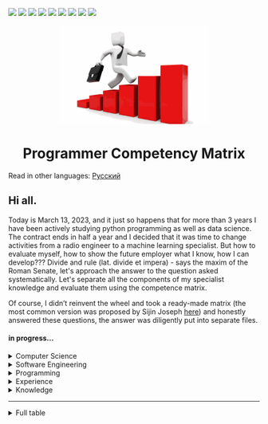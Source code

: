 <p>
  <img  src="https://img.shields.io/github/stars/BEPb/Programmer_Competency_Matrix" />
  <img src="https://img.shields.io/github/contributors/BEPb/Programmer_Competency_Matrix" />
  <img src="https://img.shields.io/github/last-commit/BEPb/Programmer_Competency_Matrix" />
  <img src="https://visitor-badge.laobi.icu/badge?page_id=BEPb.Programmer_Competency_Matrix" />
  <img src="https://img.shields.io/github/languages/count/BEPb/Programmer_Competency_Matrix" />
  <img src="https://img.shields.io/github/languages/top/BEPb/Programmer_Competency_Matrix" />
  <img src="https://img.shields.io/badge/license-MIT-blue.svg?color=f64152" />
  <img  src="https://img.shields.io/github/issues/BEPb/Programmer_Competency_Matrix" />
  <img  src="https://img.shields.io/github/issues-pr/BEPb/Programmer_Competency_Matrix" />
</p>
<div align="center">


<img src="./art/logo.png" alt="Bot logo" width="300" height="200">


# Programmer Competency Matrix

</div>

Read in other languages: [Русский](README.ru.md)

## Hi all. 
Today is March 13, 2023, and it just so happens that for more than 3 years I have been actively studying python 
programming as well as data science. The contract ends in half a year and I decided that it was time to change 
activities from a radio engineer to a machine learning specialist. But how to evaluate myself, how to show the 
future employer what I know, how I can develop??? Divide and rule (lat. divide et impera) - says the maxim of the 
Roman Senate, let's approach the answer to the question asked systematically. Let's separate all the components of 
my specialist knowledge and evaluate them using the competence matrix.

Of course, I didn’t reinvent the wheel and took a ready-made matrix (the most common version was proposed by Sijin 
Joseph [here](https://sijinjoseph.netlify.app/programmer-competency-matrix/)) and honestly answered these questions, 
the answer was diligently put into separate files.

#### in progress...


<details>
           <summary>Computer Science</summary>
           <p>in progress...</p>

| 	                                    | Level 0                                                      | 	Level 1	                                                                                       | Level 2	   | Level 3   |
|--------------------------------------|--------------------------------------------------------------|-------------------------------------------------------------------------------------------------|------------|-----------|
| :white_check_mark:  Data structures	 | Doesn’t know the difference between Array and Linked List | 	Able to explain and use Arrays, LinkedLists, Dictionaries etc in practical programming tasks  | Knows space and time tradeoffs of the basic data structures, Arrays vs LinkedLists, Able to explain how hashtables can be implemented and can handle collisions, Priority queues and ways to implement them etc. | Knowledge of advanced data structures like B-trees, binomial and fibonacci heaps, AVL/Red Black trees, Splay Trees, Skip Lists, tries etc. |


- [ ] uncompleted
- [x] completed

</details>
<details>
           <summary>Software Engineering</summary>
            in progress...
</details>
<details>
           <summary>Programming</summary>
            in progress...
</details>
<details>
           <summary>Experience</summary>
            in progress...
</details>
<details>
           <summary>Knowledge</summary>
            in progress...
</details>









---

<details>
           <summary>Full table</summary>
           <p>
<!--   my-table -->
<table width="100%">

<thead>
    <tr>
    <th><h4>Computer Science</h4></th>
    <th></th>
    <th></th>
    <th></th>
    <th></th>
    <th></th></tr>
</thead>

<tbody>
<tr>
    <td></td>
    <td> (Level 0)</td>
    <td> (Level 1)</td>
    <td> (Level 2)</td>
    <td> (Level 3)</td>
    <td>Comments</td>
</tr>

<tr>
    <td>data structures</td>
    <td background="green">Doesn’t know the difference between Array and LinkedList</td>
    <td>Able to explain and use Arrays, LinkedLists, Dictionaries etc in practical programming tasks</td>
    <td>Knows space and time tradeoffs of the basic data structures, Arrays vs LinkedLists, Able to explain
    how hashtables can be implemented and can handle collisions, Priority queues and ways to implement them etc.
    </td>
    <td>Knowledge of advanced data structures like B-trees, binomial and fibonacci heaps, AVL/Red Black trees,
    Splay Trees, Skip Lists, tries etc.</td>
    <td></td>
</tr>

<tr>
    <td>algorithms</td>
<td>Unable to find the average of numbers in an array (It’s hard to believe but I’ve interviewed such candidates)</td>
<td>Basic sorting, searching and data structure traversal and retrieval algorithms</td>
<td>Tree, Graph, simple greedy and divide and conquer
algorithms, is able to understand the relevance of the levels of this matrix.</td>
<td>Able to recognize and code
dynamic programming solutions, good knowledge of graph algorithms, good knowledge of numerical computation
algorithms, able to identify NP problems etc.</td>
<td></td>
</tr>

<tr><>
    <td>systems programming</td>
    <td>Doesn’t know
        what a compiler, linker or interpreter is
    </td>
    <td>Basic understanding of compilers, linker and interpreters.
        Understands what assembly code is and how things work at the hardware level. Some knowledge of virtual memory
        and
        paging.
    </td>
    <td>Understands kernel mode vs. user mode, multi-threading, synchronization primitives and how they’re
        implemented, able to read assembly code. Understands how networks work, understanding of network protocols and
        socket level programming.
    </td>
    <td>Understands the entire programming stack, hardware (CPU + Memory + Cache +
        Interrupts + microcode), binary code, assembly, static and dynamic linking, compilation, interpretation, JIT
        compilation, garbage collection, heap, stack, memory addressing…
    </td>
    <td></td></tr>
<tr>
    <td><h4>Software
        Engineering</h4></td>
    <td></td>
    <td></td>
    <td></td>
    <td></td>
    <td></td>
</tr>
<tr>
    <td></td>
    <td>2n (Level 0)</td>
    <td>n2
        (Level 1)
    </td>
    <td>n (Level 2)</td>
    <td>log(n) (Level 3)</td>
    <td>Comments</td>
</tr>
<tr>
    <td>source code version
        control
    </td>
    <td>Folder backups by date</td>
    <td>VSS and beginning CVS/SVN user</td>
    <td>Proficient in using CVS and
        SVN features. Knows how to branch and merge, use patches setup repository properties etc.
    </td>
    <td>Knowledge of
        distributed VCS systems. Has tried out Bzr/Mercurial/Darcs/Git
    </td>
    <td></td>
</tr>
<tr>
    <td>build
        automation
    </td>
    <td>Only knows how to build from IDE</td>
    <td>Knows how to build the system from the command
        line
    </td>
    <td>Can setup a script to build the basic system</td>
    <td>Can setup a script to build the system and also
        documentation, installers, generate release notes and tag the code in source
        control
    </td>
    <td></td>
</tr>
<tr>
    <td>automated testing</td>
    <td>Thinks that all testing is the job of the
        tester
    </td>
    <td>Has written automated unit tests and comes up with good unit test cases for the code that is being
        written
    </td>
    <td>Has written code in TDD manner</td>
    <td>Understands and is able to setup automated functional,
        load/performance and UI tests
    </td>
    <td></td>
</tr>
<tr>
    <td><h4>Programming</h4></td>
    <td></td>
    <td></td>
    <td></td>
    <td></td
    >
    <td></td>
</tr>
<tr>
    <td></td>
    <td>2n (Level 0)</td>
    <td>n2 (Level 1)</td>
    <td>n (Level 2)</td>
    <td>log(n) (Level 3)
    </td>
    <td>Comments</td>
</tr>
<tr>
    <td>problem decomposition</td>
    <td>Only straight line code with copy paste for
        reuse
    </td>
    <td>Able to break up problem into multiple functions</td>
    <td>Able to come up with reusable
        functions/objects that solve the overall problem
    </td>
    <td>Use of appropriate data structures and algorithms and comes
        up with generic/object-oriented code that encapsulate aspects of the problem that are subject to change.
    </td>
    <td></td>
</tr>
<tr>
    <td>systems decomposition</td>
    <td>Not able to think above the level of a single
        file/class
    </td>
    <td>Able to break up problem space and design solution as long as it is within the same
        platform/technology
    </td>
    <td>Able to design systems that span multiple technologies/platforms.</td>
    <td>Able to
        visualize and design complex systems with multiple product lines and integrations with external systems. Also
        should
        be able to design operations support systems like monitoring, reporting, fail overs etc.
    </td>
    <td></td>
</tr>
<tr>
    <td>communication</td>
    <td>Cannot express thoughts/ideas to peers. Poor spelling and grammar.
    </td>
    <td>Peers can understand what is being said. Good spelling and grammar.</td>
    <td>Is able to effectively
        communicate with peers
    </td>
    <td>Able to understand and communicate thoughts/design/ideas/specs in a unambiguous
        manner and adjusts communication as per the context
    </td>
    <td>This is an often under rated but very critical criteria
        for judging a programmer. With the increase in outsourcing of programming tasks to places where English is not
        the
        native tongue this issue has become more prominent. I know of several projects that failed because the
        programmers
        could not understand what the intent of the communication was.
    </td>
</tr>
<tr>
    <td>code organization within a
        file
    </td>
    <td>no evidence of organization within a file</td>
    <td>Methods are grouped logically or by
        accessibility
    </td>
    <td>Code is grouped into regions and well commented with references to other source
        files
    </td>
    <td>File has license header, summary, well commented, consistent white space usage. The file should look
        beautiful.
    </td>
    <td></td>
</tr>
<tr>
    <td>code organization across files</td>
    <td>No thought given to organizing code
        across files
    </td>
    <td>Related files are grouped into a folder</td>
    <td>Each physical file has a unique purpose, for e.
        g. one class definition, one feature implementation etc.
    </td>
    <td>Code organization at a physical level closely
        matches design and looking at file names and folder distribution provides insights into
        design
    </td>
    <td></td>
</tr>
<tr>
    <td>source tree organization</td>
    <td>Everything in one folder</td>
    <td>Basic separation
        of code into logical folders.
    </td>
    <td>No circular dependencies, binaries, libs, docs, builds, third-party code all
        organized into appropriate folders
    </td>
    <td>Physical layout of source tree matches logical hierarchy and organization.
        The directory names and organization provide insights into the design of the system.
    </td>
    <td>The difference between
        this and the previous item is in the scale of organization, source tree organization relates to the entire set
        of
        artifacts that define the system.
    </td>
</tr>
<tr>
    <td>code readability</td>
    <td>Mono-syllable names</td>
    <td>Good names
        for files, variables classes, methods etc.
    </td>
    <td>No long functions, comments explaining unusual code, bug fixes,
        code assumptions
    </td>
    <td>Code assumptions are verified using asserts, code flows naturally – no deep nesting of
        conditionals or methods
    </td>
    <td></td>
</tr>
<tr>
    <td>defensive coding</td>
    <td>Doesn’t understand the
        concept
    </td>
    <td>Checks all arguments and asserts critical assumptions in code</td>
    <td>Makes sure to check return
        values and check for exceptions around code that can fail.
    </td>
    <td>Has his own library to help with defensive coding,
        writes unit tests that simulate faults
    </td>
    <td></td>
</tr>
<tr>
    <td>error handling</td>
    <td>Only codes the happy
        case
    </td>
    <td>Basic error handling around code that can throw exceptions/generate errors</td>
    <td>Ensures that
        error/exceptions leave program in good state, resources, connections and memory is all cleaned up
        properly
    </td>
    <td>Codes to detect possible exception before, maintain consistent exception handling strategy in all
        layers of code, come up with guidelines on exception handling for entire system.
    </td>
    <td></td>
</tr>
<tr>
    <td>IDE</td>
    <td>Mostly uses IDE for text editing</td>
    <td>Knows their way around the interface,
        able to effectively use the IDE using menus.
    </td>
    <td>Knows keyboard shortcuts for most used operations.</td>
    <td>Has
        written custom macros
    </td>
    <td></td>
</tr>
<tr>
    <td>API</td>
    <td>Needs to look up the documentation
        frequently
    </td>
    <td>Has the most frequently used APIs in memory</td>
    <td>Vast and In-depth knowledge of the
        API
    </td>
    <td>Has written libraries that sit on top of the API to simplify frequently used tasks and to fill in gaps
        in the API
    </td>
    <td>E.g. of API can be Java library, .net framework or the custom API for the
        application
    </td>
</tr>
<tr>
    <td>frameworks</td>
    <td>Has not used any framework outside of the core platform</td>
    <td>Has
        heard about but not used the popular frameworks available for the platform.
    </td>
    <td>Has used more than one framework
        in a professional capacity and is well-versed with the idioms of the frameworks.
    </td>
    <td>Author of
        framework
    </td>
    <td></td>
</tr>
<tr>
    <td>requirements</td>
    <td>Takes the given requirements and codes to spec</td>
    <td>Come
        up with questions regarding missed cases in the spec
    </td>
    <td>Understand complete picture and come up with entire
        areas that need to be speced
    </td>
    <td>Able to suggest better alternatives and flows to given requirements based on
        experience
    </td>
    <td></td>
</tr>
<tr>
    <td>scripting</td>
    <td>No knowledge of scripting tools</td>
    <td>Batch files/shell
        scripts
    </td>
    <td>Perl/Python/Ruby/VBScript/Powershell</td>
    <td>Has written and published reusable
        code
    </td>
    <td></td>
</tr>
<tr>
    <td>database</td>
    <td>Thinks that Excel is a database</td>
    <td>Knows basic database
        concepts, normalization, ACID, transactions and can write simple selects
    </td>
    <td>Able to design good and normalized
        database schemas keeping in mind the queries that’ll have to be run, proficient in use of views, stored
        procedures,
        triggers and user defined types. Knows difference between clustered and non-clustered indexes. Proficient in use
        of
        ORM tools.
    </td>
    <td>Can do basic database administration, performance optimization, index optimization, write
        advanced select queries, able to replace cursor usage with relational sql, understands how data is stored
        internally,
        understands how indexes are stored internally, understands how databases can be mirrored, replicated etc.
        Understands how the two phase commit works.
    </td>
    <td></td>
</tr>
<tr>
    <td><h4>Experience</h4></td>
    <td></td>
    <td></td>
    <td
    ></td>
    <td></td>
    <td></td>
</tr>
<tr>
    <td></td>
    <td>2n (Level 0)</td>
    <td>n2 (Level 1)</td>
    <td>n (Level 2)</td>
    <td>log(n)
        (Level 3)
    </td>
    <td>Comments</td>
</tr>
<tr>
    <td>languages with professional experience</td>
    <td>Imperative or Object
        Oriented
    </td>
    <td>Imperative, Object-Oriented and declarative (SQL), added bonus if they understand static vs dynamic
        typing, weak vs strong typing and static inferred types
    </td>
    <td>Functional, added bonus if they understand lazy
        evaluation, currying, continuations
    </td>
    <td>Concurrent (Erlang, Oz) and Logic (Prolog)
    </td>
    <td></td>
</tr>
<tr>
    <td>platforms with professional
        experience
    </td>
    <td>1</td>
    <td>2-3</td>
    <td>4-5</td>
    <td>6+</td>
    <td></td>
</tr>
<tr>
    <td>years of professional
        experience
    </td>
    <td>1</td>
    <td>2-5</td>
    <td>6-9</td>
    <td>10+</td>
    <td></td>
</tr>
<tr>
    <td>domain knowledge</td>
    <td>No
        knowledge of the domain
    </td>
    <td>Has worked on at least one product in the domain.</td>
    <td>Has worked on multiple
        products in the same domain.
    </td>
    <td>Domain expert. Has designed and implemented several products/solutions in the
        domain. Well versed with standard terms, protocols used in the domain.
    </td>
    <td></td>
</tr>
<tr>
    <td><h4>Knowledge</h4></td>
    <td></td>
    <td></td>
    <td></td>
    <td></td>
    <td></td>
</tr>
<tr>
    <td>tool
        knowledge
    </td>
    <td>Limited to primary IDE (VS.Net, Eclipse etc.)</td>
    <td>Knows about some alternatives to popular and
        standard tools.
    </td>
    <td>Good knowledge of editors, debuggers, IDEs, open source alternatives etc. etc. For e.g.
        someone who knows most of the tools from Scott Hanselman’s power tools list. Has used ORM tools.
    </td>
    <td>Has
        actually written tools and scripts, added bonus if they’ve been published.
    </td>
    <td></td>
</tr>
<tr>
    <td>languages
        exposed to
    </td>
    <td>Imperative or Object Oriented</td>
    <td>Imperative, Object-Oriented and declarative (SQL), added
        bonus if they understand static vs dynamic typing, weak vs strong typing and static inferred
        types
    </td>
    <td>Functional, added bonus if they understand lazy evaluation, currying, continuations</td>
    <td>Concurrent
        (Erlang, Oz) and Logic (Prolog)
    </td>
    <td></td>
</tr>
<tr>
    <td>codebase knowledge</td>
    <td>Has never looked at the
        codebase
    </td>
    <td>Basic knowledge of the code layout and how to build the system</td>
    <td>Good working knowledge of
        code base, has implemented several bug fixes and maybe some small features.
    </td>
    <td>Has implemented multiple big
        features in the codebase and can easily visualize the changes required for most features or bug fixes.
    </td>
    <td></td>
</tr>
<tr>
    <td>knowledge of upcoming technologies</td>
    <td>Has not heard of the upcoming
        technologies
    </td>
    <td>Has heard of upcoming technologies in the field</td>
    <td>Has downloaded the alpha
        preview/CTP/beta and read some articles/manuals
    </td>
    <td>Has played with the previews and has actually built
        something with it and as a bonus shared that with everyone else
    </td>
    <td></td>
</tr>
<tr>
    <td>platform
        internals
    </td>
    <td>Zero knowledge of platform internals</td>
    <td>Has basic knowledge of how the platform works
        internally
    </td>
    <td>Deep knowledge of platform internals and can visualize how the platform takes the program and
        converts it into executable code.
    </td>
    <td>Has written tools to enhance or provide information on platform internals.
        For e.g. disassemblers, decompilers, debuggers etc.
    </td>
    <td></td>
</tr>
<tr>
    <td>books</td>
    <td>Unleashed series, 21
        days series, 24 hour series, dummies series…
    </td>
    <td>Code Complete, Don’t Make me Think, Mastering Regular
        Expressions
    </td>
    <td>Design Patterns, Peopleware, Programming Pearls, Algorithm Design Manual, Pragmatic Programmer,
        Mythical Man month
    </td>
    <td>Structure and Interpretation of Computer Programs, Concepts Techniques, Models of
        Computer Programming, Art of Computer Programming, Database systems , by C. J Date, Thinking Forth, Little
        Schemer
    </td>
    <td></td>
</tr>
<tr>
    <td>blogs</td>
    <td>Has heard of them but never got the time.</td>
    <td>Reads
        tech/programming/software engineering blogs and listens to podcasts regularly.
    </td>
    <td>Maintains a link blog with
        some collection of useful articles and tools that he/she has collected
    </td>
    <td>Maintains a blog in which personal
        insights and thoughts on programming are shared
    </td>
    <td></td>
</tr>
</tbody>
</table>
</p>
         </details>





